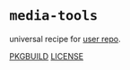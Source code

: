 # `media-tools`

universal recipe for [user repo](../themartiancompany/ur).

[PKGBUILD](PKGBUILD)
[LICENSE](COPYING)
